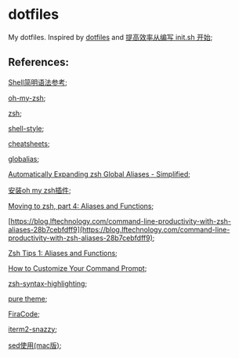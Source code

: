 # dotfiles

My dotfiles.
Inspired by [dotfiles](https://github.com/hanxi/dotfiles) and [提高效率从编写 init.sh 开始](https://zhuanlan.zhihu.com/p/50080614);

## References:

[Shell简明语法参考](https://www.runoob.com/linux/linux-shell.html);

[oh-my-zsh](https://github.com/ohmyzsh/ohmyzsh);

[zsh](https://github.com/ohmyzsh/ohmyzsh/wiki/Installing-ZSH);

[shell-style](https://zh-google-styleguide.readthedocs.io/en/latest/google-shell-styleguide/naming_conventions/#id2);

[cheatsheets](https://github.com/skywind3000/awesome-cheatsheets);

[globalias](https://github.com/ohmyzsh/ohmyzsh/blob/master/plugins/globalias/globalias.plugin.zsh);

[Automatically Expanding zsh Global Aliases - Simplified](https://blog.patshead.com/2012/11/automatically-expaning-zsh-global-aliases---simplified.html);

[安装oh my zsh插件](https://segmentfault.com/a/1190000018093021?utm_source=tag-newest);

[Moving to zsh, part 4: Aliases and Functions](https://scriptingosx.com/2019/07/moving-to-zsh-part-4-aliases-and-functions/);

[https://blog.lftechnology.com/command-line-productivity-with-zsh-aliases-28b7cebfdff9](https://blog.lftechnology.com/command-line-productivity-with-zsh-aliases-28b7cebfdff9);

[Zsh Tips 1: Aliases and Functions](https://ebzzry.io/en/zsh-tips-1/);

[How to Customize Your Command Prompt](https://code.tutsplus.com/tutorials/how-to-customize-your-command-prompt--net-24083);

[zsh-syntax-highlighting](https://github.com/zsh-users/zsh-syntax-highlighting);

[pure theme](https://github.com/sindresorhus/pure);

[FiraCode](https://github.com/tonsky/FiraCode);

[iterm2-snazzy](https://github.com/sindresorhus/iterm2-snazzy);

[sed使用(mac版)](https://www.jianshu.com/p/f50dc95fe4b5);
